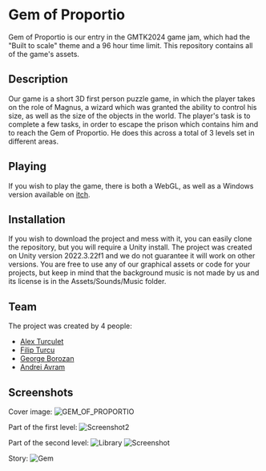 # Gem of Proportio

Gem of Proportio is our entry in the GMTK2024 game jam, which had the "Built to scale" theme and a 96 hour time limit. This repository contains all of the game's assets.

## Description

Our game is a short 3D first person puzzle game, in which the player takes on the role of Magnus, a wizard which was granted the ability to control his size, as well as the size of the objects in the world. The player's task is to complete a few tasks, in order to escape the prison which contains him and to reach the Gem of Proportio. He does this across a total of 3 levels set in different areas.

## Playing

If you wish to play the game, there is both a WebGL, as well as a Windows version available on [itch](https://alexturculet.itch.io/gem-of-proportio).

## Installation

If you wish to download the project and mess with it, you can easily clone the repository, but you will require a Unity install. The project was created on Unity version 2022.3.22f1 and we do not guarantee it will work on other versions. You are free to use any of our graphical assets or code for your projects, but keep in mind that the background music is not made by us and its license is in the Assets/Sounds/Music folder.

## Team

The project was created by 4 people:
- [Alex Turculet](https://github.com/Androidus2)
- [Filip Turcu](https://github.com/DoubleF9)
- [George Borozan](https://github.com/Geutzzu)
- [Andrei Avram](https://github.com/andrei7avram)

## Screenshots

Cover image:
![GEM_OF_PROPORTIO](https://github.com/user-attachments/assets/cd4c29bd-1ca5-489b-b987-8c79c74fb1f5)

Part of the first level:
![Screenshot2](https://github.com/user-attachments/assets/08d832cb-b7b4-468b-a1f6-af08a931b4a8)

Part of the second level:
![Library](https://github.com/user-attachments/assets/74b8760f-5b9f-437e-8dd6-ac01178f927e)
![Screenshot](https://github.com/user-attachments/assets/795a094c-0322-4824-b63c-98352cf1cc1c)

Story:
![Gem](https://github.com/user-attachments/assets/820c7fae-55b2-4a06-b371-6b9b9bc22c13)

